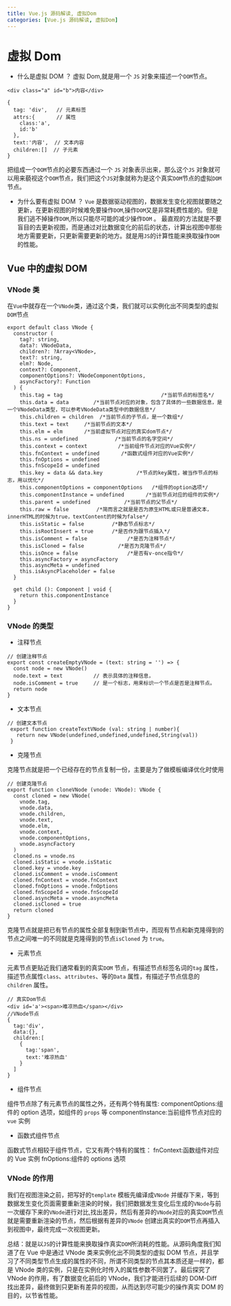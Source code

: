 ```yaml
---
title: Vue.js 源码解读, 虚拟Dom
categories: [Vue.js 源码解读, 虚拟Dom]
---
```


# 虚拟 Dom

- 什么是虚拟 DOM ？
  虚拟 Dom,就是用一个 `JS` 对象来描述一个`DOM`节点。

```
<div class="a" id="b">内容</div>

{
  tag: 'div',   // 元素标签
  attrs:{       // 属性
    class:'a',
    id:'b'
  },
  text:'内容',  // 文本内容
  children:[]  // 子元素
}
```

把组成一个`DOM`节点的必要东西通过一个 `JS` 对象表示出来，那么这个`JS` 对象就可以用来藐视这个`DOM`节点，我们把这个`JS`对象就称为是这个真实`DOM`节点的虚拟`DOM`节点。

- 为什么要有虚拟 DOM ？
  `Vue` 是数据驱动视图的，数据发生变化视图就要随之更新，在更新视图的时候难免要操作`DOM`,操作`DOM`又是非常耗费性能的。但是我们逃不掉操作`DOM`,所以只能尽可能的减少操作`DOM` 。
  最直观的方法就是不要盲目的去更新视图，而是通过对比数据变化的前后的状态，计算出视图中那些地方需要更新，只更新需要更新的地方。就是用`JS`的计算性能来换取操作`DOM`的性能。

## Vue 中的虚拟 DOM

### VNode 类

在`Vue`中就存在一个`VNode`类，通过这个类，我们就可以实例化出不同类型的虚拟`DOM`节点

```
export default class VNode {
  constructor (
    tag?: string,
    data?: VNodeData,
    children?: ?Array<VNode>,
    text?: string,
    elm?: Node,
    context?: Component,
    componentOptions?: VNodeComponentOptions,
    asyncFactory?: Function
  ) {
    this.tag = tag                                /*当前节点的标签名*/
    this.data = data        /*当前节点对应的对象，包含了具体的一些数据信息，是一个VNodeData类型，可以参考VNodeData类型中的数据信息*/
    this.children = children  /*当前节点的子节点，是一个数组*/
    this.text = text     /*当前节点的文本*/
    this.elm = elm       /*当前虚拟节点对应的真实dom节点*/
    this.ns = undefined            /*当前节点的名字空间*/
    this.context = context          /*当前组件节点对应的Vue实例*/
    this.fnContext = undefined       /*函数式组件对应的Vue实例*/
    this.fnOptions = undefined
    this.fnScopeId = undefined
    this.key = data && data.key           /*节点的key属性，被当作节点的标志，用以优化*/
    this.componentOptions = componentOptions   /*组件的option选项*/
    this.componentInstance = undefined       /*当前节点对应的组件的实例*/
    this.parent = undefined           /*当前节点的父节点*/
    this.raw = false         /*简而言之就是是否为原生HTML或只是普通文本，innerHTML的时候为true，textContent的时候为false*/
    this.isStatic = false         /*静态节点标志*/
    this.isRootInsert = true      /*是否作为跟节点插入*/
    this.isComment = false             /*是否为注释节点*/
    this.isCloned = false           /*是否为克隆节点*/
    this.isOnce = false                /*是否有v-once指令*/
    this.asyncFactory = asyncFactory
    this.asyncMeta = undefined
    this.isAsyncPlaceholder = false
  }

  get child (): Component | void {
    return this.componentInstance
  }
}
```

### VNode 的类型

- 注释节点

```
// 创建注释节点
export const createEmptyVNode = (text: string = '') => {
  const node = new VNode()
  node.text = text          // 表示具体的注释信息，
  node.isComment = true     // 是一个标志，用来标识一个节点是否是注释节点。
  return node
}

```

- 文本节点

```
// 创建文本节点
 export function createTextVNode (val: string | number){
   return new VNode(undefined,undefined,undefined,String(val))
 }
```

- 克隆节点

克隆节点就是把一个已经存在的节点复制一份，主要是为了做模板编译优化时使用

```
// 创建克隆节点
export function cloneVNode (vnode: VNode): VNode {
  const cloned = new VNode(
    vnode.tag,
    vnode.data,
    vnode.children,
    vnode.text,
    vnode.elm,
    vnode.context,
    vnode.componentOptions,
    vnode.asyncFactory
  )
  cloned.ns = vnode.ns
  cloned.isStatic = vnode.isStatic
  cloned.key = vnode.key
  cloned.isComment = vnode.isComment
  cloned.fnContext = vnode.fnContext
  cloned.fnOptions = vnode.fnOptions
  cloned.fnScopeId = vnode.fnScopeId
  cloned.asyncMeta = vnode.asyncMeta
  cloned.isCloned = true
  return cloned
}
```

克隆节点就是把已有节点的属性全部复制到新节点中，而现有节点和新克隆得到的节点之间唯一的不同就是克隆得到的节点`isCloned` 为 `true`。

- 元素节点

元素节点更贴近我们通常看到的真实`DOM` 节点，有描述节点标签名词的`tag` 属性，描述节点属性`class`、`attributes`、等的`Data` 属性，有描述子节点信息的`children` 属性。

```
// 真实Dom节点
<div id='a'><span>难凉热血</span></div>
//VNode节点
{
  tag:'div',
  data:{},
  children:[
    {
      tag:'span',
      text:'难凉热血'
    }
  ]
}
```

- 组件节点

组件节点除了有元素节点的属性之外，还有两个特有属性:
componentOptions:组件的 option 选项，如组件的 `props` 等
componentInstance:当前组件节点对应的`vue` 实例

- 函数式组件节点

函数式节点相较于组件节点，它又有两个特有的属性：
fnContext:函数组件对应的 Vue 实例
fnOptions:组件的 options 选项

### VNode 的作用

我们在视图渲染之前，把写好的`template` 模板先编译成`VNode` 并缓存下来，等到数据发生变化页面需要重新渲染的时候，我们把数据发生变化后生成的`VNode`与前一次缓存下来的`VNode`进行对比,找出差异，然后有差异的`VNode`对应的真实`DOM`节点就是需要重新渲染的节点，然后根据有差异的`VNode` 创建出真实的`DOM`节点再插入到视图中，最终完成一次视图更新。

总结：就是以`JS`的计算性能来换取操作真实`DOM`所消耗的性能。从源码角度我们知道了在 Vue 中是通过 VNode 类来实例化出不同类型的虚拟 DOM 节点，并且学习了不同类型节点生成的属性的不同，所谓不同类型的节点其本质还是一样的，都是 VNode 类的实例，只是在实例化时传入的属性参数不同罢了。最后探究了 VNode 的作用，有了数据变化前后的 VNode，我们才能进行后续的 DOM-Diff 找出差异，最终做到只更新有差异的视图，从而达到尽可能少的操作真实 DOM 的目的，以节省性能。
